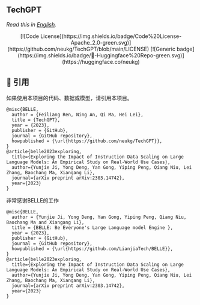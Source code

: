 ## TechGPT

*Read this in [English](README_en.md).*

<div align="center">
[![Code License](https://img.shields.io/badge/Code%20License-Apache_2.0-green.svg)](https://github.com/neukg/TechGPT/blob/main/LICENSE)
[![Generic badge](https://img.shields.io/badge/🤗-Huggingface%20Repo-green.svg)](https://huggingface.co/neukg)
</div>

## 📌 引用

如果使用本项目的代码、数据或模型，请引用本项目。

```
@misc{BELLE,
  author = {Feiliang Ren, Ning An, Qi Ma, Hei Lei},
  title = {TechGPT},
  year = {2023},
  publisher = {GitHub},
  journal = {GitHub repository},
  howpublished = {\url{https://github.com/neukg/TechGPT}},
}
@article{belle2023exploring,
  title={Exploring the Impact of Instruction Data Scaling on Large Language Models: An Empirical Study on Real-World Use Cases},
  author={Yunjie Ji, Yong Deng, Yan Gong, Yiping Peng, Qiang Niu, Lei Zhang, Baochang Ma, Xiangang Li},
  journal={arXiv preprint arXiv:2303.14742},
  year={2023}
}
```

非常感谢BELLE的工作

```
@misc{BELLE,
  author = {Yunjie Ji, Yong Deng, Yan Gong, Yiping Peng, Qiang Niu, Baochang Ma and Xiangang Li},
  title = {BELLE: Be Everyone's Large Language model Engine },
  year = {2023},
  publisher = {GitHub},
  journal = {GitHub repository},
  howpublished = {\url{https://github.com/LianjiaTech/BELLE}},
}
@article{belle2023exploring,
  title={Exploring the Impact of Instruction Data Scaling on Large Language Models: An Empirical Study on Real-World Use Cases},
  author={Yunjie Ji, Yong Deng, Yan Gong, Yiping Peng, Qiang Niu, Lei Zhang, Baochang Ma, Xiangang Li},
  journal={arXiv preprint arXiv:2303.14742},
  year={2023}
}
```

